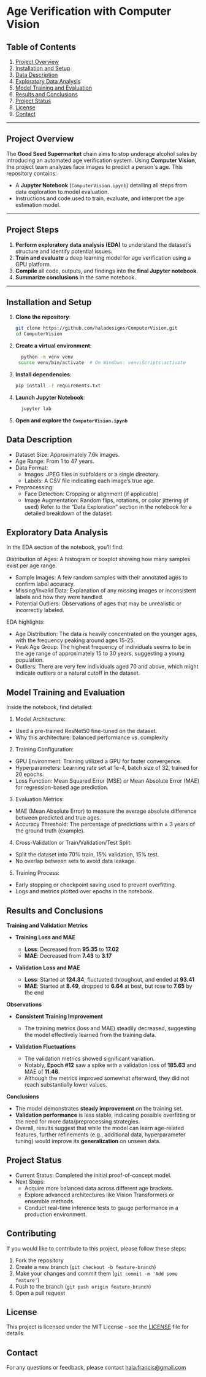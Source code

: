 # Age Verification with Computer Vision

## Table of Contents
1. [Project Overview](#project-overview)  
2. [Installation and Setup](#installation-and-setup)  
3. [Data Description](#data-description)  
4. [Exploratory Data Analysis](#exploratory-data-analysis)  
5. [Model Training and Evaluation](#model-training-and-evaluation)  
6. [Results and Conclusions](#results-and-conclusions)  
7. [Project Status](#project-status)  
8. [License](#license)  
9. [Contact](#contact)

---

## Project Overview
The **Good Seed Supermarket** chain aims to stop underage alcohol sales by introducing an automated age verification system. Using **Computer Vision**, the project team analyzes face images to predict a person's age. This repository contains:
- A **Jupyter Notebook** (`ComputerVision.ipynb`) detailing all steps from data exploration to model evaluation.  
- Instructions and code used to train, evaluate, and interpret the age estimation model.

---

## Project Steps 
1. **Perform exploratory data analysis (EDA)** to understand the dataset’s structure and identify potential issues.  
2. **Train and evaluate** a deep learning model for age verification using a GPU platform.  
3. **Compile** all code, outputs, and findings into the **final Jupyter notebook**.  
4. **Summarize conclusions** in the same notebook.  

---

## Installation and Setup
1. **Clone the repository**:
   ```bash
   git clone https://github.com/haladesigns/ComputerVision.git
   cd ComputerVision
   ```
   
2. **Create a virtual environment**:
   ```bash
     python -m venv venv
    source venv/bin/activate  # On Windows: venv\Scripts\activate
   ```

3. **Install dependencies**:
   ```bash
   pip install -r requirements.txt
   ```

5. **Launch Jupyter Notebook**:
   ```bash
     jupyter lab
   ```

6. **Open and explore the `ComputerVision.ipynb`**

## Data Description
- Dataset Size: Approximately 7.6k images.
- Age Range: From 1 to 47 years.
- Data Format:
  - Images: JPEG files in subfolders or a single directory.
  - Labels: A CSV file indicating each image’s true age.
- Preprocessing:
  - Face Detection: Cropping or alignment (if applicable)
  - Image Augmentation: Random flips, rotations, or color jittering (if used)
Refer to the “Data Exploration” section in the notebook for a detailed breakdown of the dataset.

## Exploratory Data Analysis
In the EDA section of the notebook, you’ll find:

Distribution of Ages: A histogram or boxplot showing how many samples exist per age range.
- Sample Images: A few random samples with their annotated ages to confirm label accuracy.
- Missing/Invalid Data: Explanation of any missing images or inconsistent labels and how they were handled.
- Potential Outliers: Observations of ages that may be unrealistic or incorrectly labeled.

EDA highlights:
- Age Distribution: The data is heavily concentrated on the younger ages, with the frequency peaking around ages 15-25.
- Peak Age Group: The highest frequency of individuals seems to be in the age range of approximately 15 to 30 years, suggesting a young population.
- Outliers: There are very few individuals aged 70 and above, which might indicate outliers or a natural cutoff in the dataset.

## Model Training and Evaluation
Inside the notebook, find detailed:

1. Model Architecture:
- Used a pre-trained ResNet50 fine-tuned on the dataset.
- Why this architecture: balanced performance vs. complexity

2. Training Configuration:
- GPU Environment: Training utilized a GPU for faster convergence.
- Hyperparameters: Learning rate set at 1e-4, batch size of 32, trained for 20 epochs.
- Loss Function: Mean Squared Error (MSE) or Mean Absolute Error (MAE) for regression-based age prediction.

3. Evaluation Metrics:
- MAE (Mean Absolute Error) to measure the average absolute difference between predicted and true ages.
- Accuracy Threshold: The percentage of predictions within ± 3 years of the ground truth (example).

4. Cross-Validation or Train/Validation/Test Split:
- Split the dataset into 70% train, 15% validation, 15% test.
- No overlap between sets to avoid data leakage.

5. Training Process:
- Early stopping or checkpoint saving used to prevent overfitting.
- Logs and metrics plotted over epochs in the notebook.

## Results and Conclusions

**Training and Validation Metrics**

- **Training Loss and MAE**  
  - **Loss**: Decreased from **95.35** to **17.02**  
  - **MAE**: Decreased from **7.43** to **3.17**

- **Validation Loss and MAE**  
  - **Loss**: Started at **124.34**, fluctuated throughout, and ended at **93.41**  
  - **MAE**: Started at **8.49**, dropped to **6.64** at best, but rose to **7.65** by the end

**Observations**

- **Consistent Training Improvement**  
  - The training metrics (loss and MAE) steadily decreased, suggesting the model effectively learned from the training data.

- **Validation Fluctuations**  
  - The validation metrics showed significant variation.  
  - Notably, **Epoch #12** saw a spike with a validation loss of **185.63** and MAE of **11.46**.  
  - Although the metrics improved somewhat afterward, they did not reach substantially lower values.

**Conclusions**

- The model demonstrates **steady improvement** on the training set.  
- **Validation performance** is less stable, indicating possible overfitting or the need for more data/preprocessing strategies.  
- Overall, results suggest that while the model can learn age-related features, further refinements (e.g., additional data, hyperparameter tuning) would improve its **generalization** on unseen data.

## Project Status
- Current Status: Completed the initial proof-of-concept model.
- Next Steps:
  - Acquire more balanced data across different age brackets.
  - Explore advanced architectures like Vision Transformers or ensemble methods.
  - Conduct real-time inference tests to gauge performance in a production environment.

## Contributing
If you would like to contribute to this project, please follow these steps:
1. Fork the repository
2. Create a new branch (`git checkout -b feature-branch`)
3. Make your changes and commit them (`git commit -m 'Add some feature'`)
4. Push to the branch (`git push origin feature-branch`)
5. Open a pull request

## License
This project is licensed under the MIT License - see the [LICENSE](LICENSE) file for details.

## Contact
For any questions or feedback, please contact hala.francis@gmail.com
